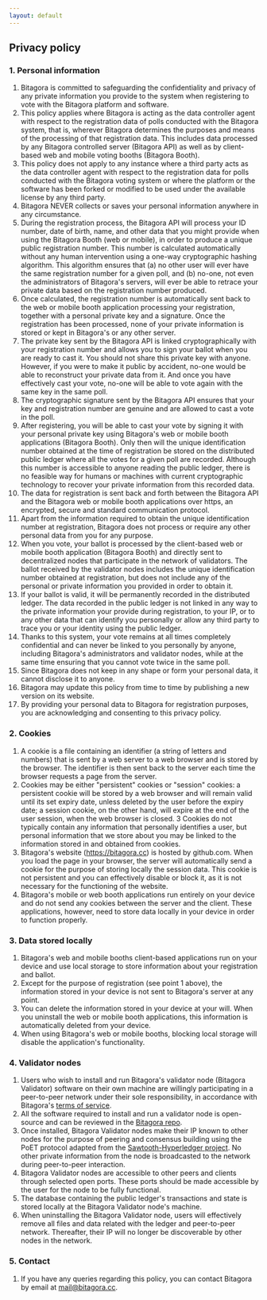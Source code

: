 ```yaml
---
layout: default
---
```

## Privacy policy

### 1. Personal information
1.	Bitagora is committed to safeguarding the confidentiality and privacy of any private information you provide to the system when registering to vote with the Bitagora platform and software.
2.	This policy applies where Bitagora is acting as the data controller agent with respect to the registration data of polls conducted with the Bitagora system, that is, wherever Bitagora determines the purposes and means of the processing of that registration data. This includes data processed by any Bitagora controlled server (Bitagora API) as well as by client-based web and mobile voting booths (Bitagora Booth).
3. This policy does not apply to any instance where a third party acts as the data controller agent with respect to the registration data for polls conducted with the Bitagora voting system or where the platform or the software has been forked or modified to be used under the available license by any third party.
4. Bitagora NEVER collects or saves your personal information anywhere in any circumstance. 
5. During the registration process, the Bitagora API will process your ID number, date of birth, name, and other data that you might provide when using the Bitagora Booth (web or mobile), in order to produce a unique public registration number. This number is calculated automatically without any human intervention using a one-way cryptographic hashing algorithm. This algorithm ensures that 
  (a) no other user will ever have the same registration number for a given poll, and
  (b) no-one, not even the administrators of Bitagora's servers, will ever be able to retrace your private data based on the registration number produced.
6. Once calculated, the registration number is automatically sent back to the web or mobile booth application processing your registration, together with a personal private key and a signature. Once the registration has been processed, none of your private information is stored or kept in Bitagora's or any other server. 
7. The private key sent by the Bitagora API is linked cryptographically with your registration number and allows you to sign your ballot when you are ready to cast it. You should not share this private key with anyone. However, if you were to make it public by accident, no-one would be able to reconstruct your private data from it. And once you have effectively cast your vote, no-one will be able to vote again with the same key in the same poll. 
8. The cryptographic signature sent by the Bitagora API ensures that your key and registration number are genuine and are allowed to cast a vote in the poll.
7. After registering, you will be able to cast your vote by signing it with your personal private key using Bitagora's web or mobile booth applications (Bitagora Booth). Only then will the unique identification number obtained at the time of registration be stored on the distributed public ledger where all the votes for a given poll are recorded. Although this number is accessible to anyone reading the public ledger, there is no feasible way for humans or machines with current cryptographic technology to recover your private information from this recorded data.
8. The data for registration is sent back and forth between the Bitagora API and the Bitagora web or mobile booth applications over https, an encrypted, secure and standard communication protocol.
9.	Apart from the information required to obtain the unique identification number at registration, Bitagora does not process or require any other personal data from you for any purpose.
10. When you vote, your ballot is processed by the client-based web or mobile booth application (Bitagora Booth) and directly sent to decentralized nodes that participate in the network of validators. The ballot received by the validator nodes includes the unique identification number obtained at registration, but does not include any of the personal or private information you provided in order to obtain it. 
11. If your ballot is valid, it will be permanently recorded in the distributed ledger. The data recorded in the public ledger is not linked in any way to the private information your provide during registration, to your IP, or to any other data that can identify you personally or allow any third party to trace you or your identity using the public ledger. 
12. Thanks to this system, your vote remains at all times completely confidential and can never be linked to you personally by anyone, including Bitagora's administrators and validator nodes, while at the same time ensuring that you cannot vote twice in the same poll.
13.	Since Bitagora does not keep in any shape or form your personal data, it cannot disclose it to anyone.
14. Bitagora may update this policy from time to time by publishing a new version on its website.
15. By providing your personal data to Bitagora for registration purposes, you are acknowledging and consenting to this privacy policy.

### 2. Cookies
1. A cookie is a file containing an identifier (a string of letters and numbers) that is sent by a web server to a web browser and is stored by the browser. The identifier is then sent back to the server each time the browser requests a page from the server.
2.	Cookies may be either "persistent" cookies or "session" cookies: a persistent cookie will be stored by a web browser and will remain valid until its set expiry date, unless deleted by the user before the expiry date; a session cookie, on the other hand, will expire at the end of the user session, when the web browser is closed.
3	Cookies do not typically contain any information that personally identifies a user, but personal information that we store about you may be linked to the information stored in and obtained from cookies.
4. Bitagora's website (https://bitagora.cc) is hosted by github.com. When you load the page in your browser, the server will automatically send a cookie for the purpose of storing locally the session data. This cookie is not persistent and you can effectively disable or block it, as it is not necessary for the functioning of the website.   
5. Bitagora's mobile or web booth applications run entirely on your device and do not send any cookies between the server and the client. These applications, however, need to store data locally in your device in order to function properly. 

### 3. Data stored locally
1.	Bitagora's web and mobile booths client-based applications run on your device and use local storage to store information about your registration and ballot.
2. Except for the purpose of registration (see point 1 above), the information stored in your device is not sent to Bitagora's server at any point.
3. You can delete the information stored in your device at your will. When you uninstall the web or mobile booth applications, this information is automatically deleted from your device.
4.	When using Bitagora's web or mobile booths, blocking local storage will disable the application's functionality.

### 4. Validator nodes
1.	Users who wish to install and run Bitagora's validator node (Bitagora Validator) software on their own machine are willingly participating in a peer-to-peer network under their sole responsibility, in accordance with Bitagora's [terms of service](./terms.md).
2. All the software required to install and run a validator node is open-source and can be reviewed in the [Bitagora repo](https://github.com/Bitagora/bitagora-node).
3. Once installed, Bitagora Validator nodes make their IP known to other nodes for the purpose of peering and consensus building using the PoET protocol adapted from the [Sawtooth-Hyperledger project](https://github.com/hyperledger/sawtooth-core). No other private information from the node is broadcasted to the network during peer-to-peer interaction. 
4. Bitagora Validator nodes are accessible to other peers and clients through selected open ports. These ports should be made accessible by the user for the node to be fully functional.
5. The database containing the public ledger's transactions and state is stored locally at the Bitagora Validator node's machine.
6. When uninstalling the Bitagora Validator node, users will effectively remove all files and data related with the ledger and peer-to-peer network. Thereafter, their IP will no longer be discoverable by other nodes in the network.

### 5. Contact
1.	If you have any queries regarding this policy, you can contact Bitagora by email at [mail@bitagora.cc](mailto:mail@bitagora.cc).

